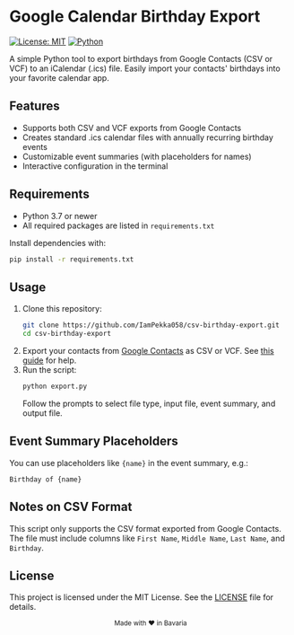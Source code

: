 # Google Calendar Birthday Export

[![License: MIT](https://img.shields.io/badge/License-MIT-yellow.svg)](LICENSE)
[![Python](https://img.shields.io/badge/Python-3.7%2B-blue.svg)](https://www.python.org/)

A simple Python tool to export birthdays from Google Contacts (CSV or VCF) to an iCalendar (.ics) file. Easily import your contacts' birthdays into your favorite calendar app.

## Features
- Supports both CSV and VCF exports from Google Contacts
- Creates standard .ics calendar files with annually recurring birthday events
- Customizable event summaries (with placeholders for names)
- Interactive configuration in the terminal

## Requirements
- Python 3.7 or newer
- All required packages are listed in `requirements.txt`

Install dependencies with:
```bash
pip install -r requirements.txt
```

## Usage
1. Clone this repository:
   ```bash
   git clone https://github.com/IamPekka058/csv-birthday-export.git
   cd csv-birthday-export
   ```
2. Export your contacts from [Google Contacts](https://contacts.google.com/) as CSV or VCF. See [this guide](https://support.google.com/contacts/answer/7199294) for help.
3. Run the script:
   ```bash
   python export.py
   ```
   Follow the prompts to select file type, input file, event summary, and output file.

## Event Summary Placeholders
You can use placeholders like `{name}` in the event summary, e.g.:
```
Birthday of {name}
```

## Notes on CSV Format
This script only supports the CSV format exported from Google Contacts. The file must include columns like `First Name`, `Middle Name`, `Last Name`, and `Birthday`.

## License
This project is licensed under the MIT License. See the [LICENSE](LICENSE) file for details.

<div align="center">
  <sub>Made with ❤️ in Bavaria</sub>
</div>
